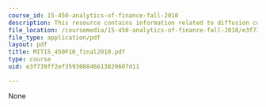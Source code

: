 ```yaml
---
course_id: 15-450-analytics-of-finance-fall-2010
description: This resource contains information related to diffusion coefficients.
file_location: /coursemedia/15-450-analytics-of-finance-fall-2010/e3f739ff2ef359308846613829607d11_MIT15_450F10_final2010.pdf
file_type: application/pdf
layout: pdf
title: MIT15_450F10_final2010.pdf
type: course
uid: e3f739ff2ef359308846613829607d11

---
```

None